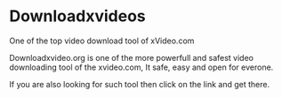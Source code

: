 # Downloadxvideos
One of the top video download tool of xVideo.com

Downloadxvideo.org is one of the more powerfull and safest video downloading tool of the xvideo.com, It safe, easy and open for everone. 

If you are also looking for such tool then click on the link and get there.
